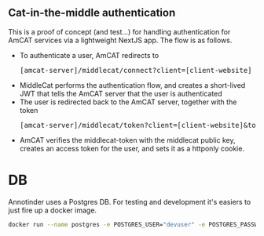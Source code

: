 ## Cat-in-the-middle authentication

This is a proof of concept (and test...) for handling authentication
for AmCAT services via a lightweight NextJS app. The flow is as
follows.

- To authenticate a user, AmCAT redirects to <pre>[amcat-server]/middlecat/connect?client=[client-website]</pre>
- MiddleCat performs the authentication flow, and creates a short-lived JWT that tells the AmCAT server that the user is authenticated
- The user is redirected back to the AmCAT server, together with the
  token <pre>[amcat-server]/middlecat/token?client=[client-website]&token=[middlecat-token]</pre>
- AmCAT verifies the middlecat-token with the middlecat public key, creates an access token for the user, and sets it as a httponly cookie.

# DB

Annotinder uses a Postgres DB. For testing and development it's easiers to just fire up a docker image.

```bash
docker run --name postgres -e POSTGRES_USER="devuser" -e POSTGRES_PASSWORD="devpw" -p 5432:5432 -d postgres
```
